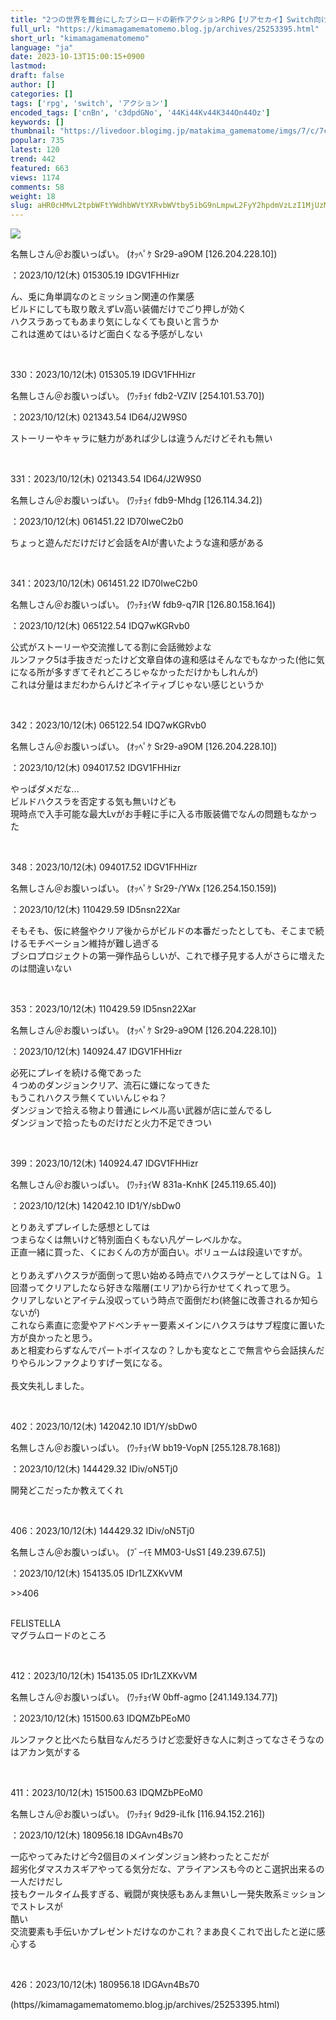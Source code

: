 ```yaml
---
title: "2つの世界を舞台にしたブシロードの新作アクションRPG【リアセカイ】Switch向けに発売開始 "
full_url: "https://kimamagamematomemo.blog.jp/archives/25253395.html"
short_url: "kimamagamematomemo"
language: "ja"
date: 2023-10-13T15:00:15+0900
lastmod: 
draft: false
author: []
categories: []
tags: ['rpg', 'switch', 'アクション']
encoded_tags: ['cnBn', 'c3dpdGNo', '44Ki44Kv44K344On44Oz']
keywords: []
thumbnail: "https://livedoor.blogimg.jp/matakima_gamematome/imgs/7/c/7c31077b.jpg"
popular: 735
latest: 120
trend: 442
featured: 663
views: 1174
comments: 58
weight: 18
slug: aHR0cHMvL2tpbWFtYWdhbWVtYXRvbWVtby5ibG9nLmpwL2FyY2hpdmVzLzI1MjUzMzk1Lmh0bWw=
---
```


![](https://livedoor.blogimg.jp/matakima_gamematome/imgs/7/c/7c31077b.jpg)

<div><p id='resuname330' class='ui-sortable-handle'>名無しさん＠お腹いっぱい。 (ｵｯﾍﾟｹ Sr29-a9OM [126.204.228.10]) </p>：2023/10/12(木) 015305.19 IDGV1FHHizr<p id='surebody330' class='surebody_GV1FHHizr' name='surebodymain'>ん、兎に角単調なのとミッション関連の作業感 <br> ビルドにしても取り敢えずLv高い装備だけでごり押しが効く <br> ハクスラあってもあまり気にしなくても良いと言うか <br> これは進めてはいるけど面白くなる予感がしない </p><br><p>330：2023/10/12(木) 015305.19 IDGV1FHHizr</p><p id='resuname331' class='ui-sortable-handle'>名無しさん＠お腹いっぱい。 (ﾜｯﾁｮｲ fdb2-VZIV [254.101.53.70]) </p>：2023/10/12(木) 021343.54 ID64/J2W9S0<p id='surebody331' class='surebody_64J2W9S0' name='surebodymain'>ストーリーやキャラに魅力があれば少しは違うんだけどそれも無い </p><br><p>331：2023/10/12(木) 021343.54 ID64/J2W9S0</p><p id='resuname341' class='ui-sortable-handle'>名無しさん＠お腹いっぱい。 (ﾜｯﾁｮｲ fdb9-Mhdg [126.114.34.2]) </p>：2023/10/12(木) 061451.22 ID70IweC2b0<p id='surebody341' class='surebody_70IweC2b0' name='surebodymain'>ちょっと遊んだだけだけど会話をAIが書いたような違和感がある </p><br><p>341：2023/10/12(木) 061451.22 ID70IweC2b0</p><p id='resuname342' class='ui-sortable-handle'>名無しさん＠お腹いっぱい。 (ﾜｯﾁｮｲW fdb9-q7IR [126.80.158.164]) </p>：2023/10/12(木) 065122.54 IDQ7wKGRvb0<p id='surebody342' class='surebody_Q7wKGRvb0' name='surebodymain'>公式がストーリーや交流推してる割に会話微妙よな <br> ルンファク5は手抜きだったけど文章自体の違和感はそんなでもなかった(他に気になる所が多すぎてそれどころじゃなかっただけかもしれんが) <br> これは分量はまだわからんけどネイティブじゃない感じというか </p><br><p>342：2023/10/12(木) 065122.54 IDQ7wKGRvb0</p><p id='resuname348' class='ui-sortable-handle'>名無しさん＠お腹いっぱい。 (ｵｯﾍﾟｹ Sr29-a9OM [126.204.228.10]) </p>：2023/10/12(木) 094017.52 IDGV1FHHizr<p id='surebody348' class='surebody_GV1FHHizr' name='surebodymain'>やっぱダメだな… <br> ビルドハクスラを否定する気も無いけども <br> 現時点で入手可能な最大Lvがお手軽に手に入る市販装備でなんの問題もなかった </p><br><p>348：2023/10/12(木) 094017.52 IDGV1FHHizr</p><p id='resuname353' class='ui-sortable-handle'>名無しさん＠お腹いっぱい。 (ｵｯﾍﾟｹ Sr29-/YWx [126.254.150.159]) </p>：2023/10/12(木) 110429.59 ID5nsn22Xar<p id='surebody353' class='surebody_5nsn22Xar' name='surebodymain'>そもそも、仮に終盤やクリア後からがビルドの本番だったとしても、そこまで続けるモチベーション維持が難し過ぎる <br> ブシロプロジェクトの第一弾作品らしいが、これで様子見する人がさらに増えたのは間違いない </p><br><p>353：2023/10/12(木) 110429.59 ID5nsn22Xar</p><p id='resuname399' class='ui-sortable-handle'>名無しさん＠お腹いっぱい。 (ｵｯﾍﾟｹ Sr29-a9OM [126.204.228.10]) </p>：2023/10/12(木) 140924.47 IDGV1FHHizr<p id='surebody399' class='surebody_GV1FHHizr' name='surebodymain'>必死にプレイを続ける俺であった <br> ４つめのダンジョンクリア、流石に嫌になってきた <br> もうこれハクスラ無くていいんじゃね？ <br> ダンジョンで拾える物より普通にレベル高い武器が店に並んでるし <br> ダンジョンで拾ったものだけだと火力不足できつい </p><br><p>399：2023/10/12(木) 140924.47 IDGV1FHHizr</p><p id='resuname402' class='ui-sortable-handle'>名無しさん＠お腹いっぱい。 (ﾜｯﾁｮｲW 831a-KnhK [245.119.65.40]) </p>：2023/10/12(木) 142042.10 ID1/Y/sbDw0<p id='surebody402' class='surebody_1YsbDw0' name='surebodymain'>とりあえずプレイした感想としては <br> つまらなくは無いけど特別面白くもない凡ゲーレベルかな。 <br> 正直一緒に買った、くにおくんの方が面白い。ボリュームは段違いですが。 <br> <br> とりあえずハクスラが面倒って思い始める時点でハクスラゲーとしてはＮＧ。１回潜ってクリアしたなら好きな階層(エリア)から行かせてくれって思う。 <br> クリアしないとアイテム没収っていう時点で面倒だわ(終盤に改善されるか知らないが) <br> これなら素直に恋愛やアドベンチャー要素メインにハクスラはサブ程度に置いた方が良かったと思う。 <br> あと相変わらずなんでパートボイスなの？しかも変なとこで無言やら会話挟んだりやらルンファクよりすげー気になる。 <br> <br> 長文失礼しました。 </p><br><p>402：2023/10/12(木) 142042.10 ID1/Y/sbDw0</p><p id='resuname406' class='ui-sortable-handle'>名無しさん＠お腹いっぱい。 (ﾜｯﾁｮｲW bb19-VopN [255.128.78.168]) </p>：2023/10/12(木) 144429.32 IDiv/oN5Tj0<p id='surebody406' class='surebody_ivoN5Tj0' name='surebodymain'>開発どこだったか教えてくれ </p><br><p>406：2023/10/12(木) 144429.32 IDiv/oN5Tj0</p><p id='resuname412' class='ui-sortable-handle'>名無しさん＠お腹いっぱい。 (ﾌﾞｰｲﾓ MM03-UsS1 [49.239.67.5]) </p>：2023/10/12(木) 154135.05 IDr1LZXKvVM<p id='surebody412' class='surebody_r1LZXKvVM' name='surebodymain'><p class='ui-sortable-handle'>>>406</p> <br> FELISTELLA <br> マグラムロードのところ </p><br><p>412：2023/10/12(木) 154135.05 IDr1LZXKvVM</p><p id='resuname411' class='ui-sortable-handle'>名無しさん＠お腹いっぱい。 (ﾜｯﾁｮｲW 0bff-agmo [241.149.134.77]) </p>：2023/10/12(木) 151500.63 IDQMZbPEoM0<p id='surebody411' class='surebody_QMZbPEoM0' name='surebodymain'>ルンファクと比べたら駄目なんだろうけど恋愛好きな人に刺さってなさそうなのはアカン気がする </p><br><p>411：2023/10/12(木) 151500.63 IDQMZbPEoM0</p><p id='resuname426' class='ui-sortable-handle'>名無しさん＠お腹いっぱい。 (ﾜｯﾁｮｲ 9d29-iLfk [116.94.152.216]) </p>：2023/10/12(木) 180956.18 IDGAvn4Bs70<p id='surebody426' class='surebody_GAvn4Bs70' name='surebodymain'>一応やってみたけど今2個目のメインダンジョン終わったとこだが <br> 超劣化ダマスカスギアやってる気分だな、アライアンスも今のとこ選択出来るの <br> 一人だけだし <br> 技もクールタイム長すぎる、戦闘が爽快感もあんま無いし一発失敗系ミッションでストレスが <br> 酷い <br> 交流要素も手伝いかプレゼントだけなのかこれ？まあ良くこれで出したと逆に感心する </p><br><p>426：2023/10/12(木) 180956.18 IDGAvn4Bs70</p><p id='preview_dispAffi'></p></div>

(https//kimamagamematomemo.blog.jp/archives/25253395.html)
